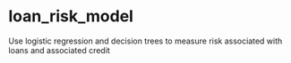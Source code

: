 # loan_risk_model
Use logistic regression and decision trees to measure risk associated with loans and associated credit
